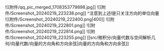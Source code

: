 
![[附件/qq_pic_merged_1708353779898.jpg]]
![[附件/Screenshot_20240219_223238.png]]
^注意到上述$l$是只关注方向的单位向量
![[附件/Screenshot_20240219_222400.png|400]]
![[附件/Screenshot_20240219_222801.png]]
![[附件/Screenshot_20240219_222814.png]]
![[附件/Screenshot_20240219_223255.png]]
[[src/微积分/向量代数与空间解析几何/向量代数/向量的方向角和方向余弦|向量的方向角和方向余弦]]
